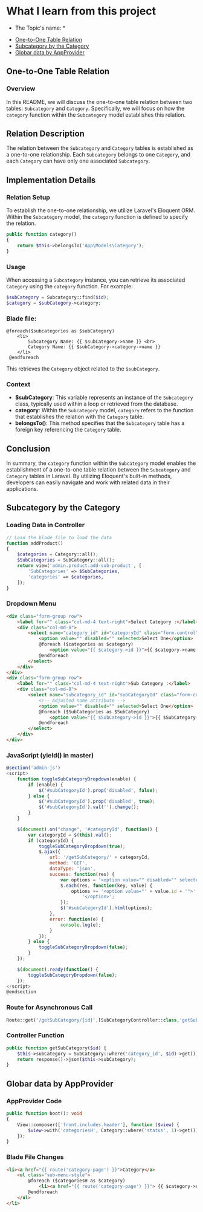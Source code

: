 # What I learn from this project

-   The Topic's name: \*

*   [One-to-One Table Relation ](#one-to-one-table-relation)
*   [Subcategory by the Category](#Subcategory-by-the-Category)
*   [Globar data by AppProvider](#Globar-data-by-AppProvider)

## One-to-One Table Relation

### Overview

In this README, we will discuss the one-to-one table relation between two tables: `Subcategory` and `Category`. Specifically, we will focus on how the `category` function within the `Subcategory` model establishes this relation.

## Relation Description

The relation between the `Subcategory` and `Category` tables is established as a one-to-one relationship. Each `Subcategory` belongs to one `Category`, and each `Category` can have only one associated `Subcategory`.

## Implementation Details

### Relation Setup

To establish the one-to-one relationship, we utilize Laravel's Eloquent ORM. Within the `Subcategory` model, the `category` function is defined to specify the relation.

```php
public function category()
{
    return $this->belongsTo('App\Models\Category');
}
```

### Usage

When accessing a `Subcategory` instance, you can retrieve its associated `Category` using the `category` function. For example:

```php
$subCategory = Subcategory::find($id);
$category = $subCategory->category;
```

### Blade file:

```
@foreach($subcategories as $subCategory)
    <li>
        Subcategory Name: {{ $subCategory->name }} <br>
        Category Name: {{ $subCategory->category->name }}
    </li>
 @endforeach
```

This retrieves the `Category` object related to the `$subCategory`.

### Context

-   **$subCategory**: This variable represents an instance of the `Subcategory` class, typically used within a loop or retrieved from the database.
-   **category**: Within the `Subcategory` model, `category` refers to the function that establishes the relation with the `Category` table.
-   **belongsTo()**: This method specifies that the `Subcategory` table has a foreign key referencing the `Category` table.

## Conclusion

In summary, the `category` function within the `Subcategory` model enables the establishment of a one-to-one table relation between the `Subcategory` and `Category` tables in Laravel. By utilizing Eloquent's built-in methods, developers can easily navigate and work with related data in their applications.






## Subcategory by the Category

### Loading Data in Controller
```php
// Load the blade file to load the data
function addProduct()
{
    $categories = Category::all();
    $SubCategories = SubCategory::all();
    return view('admin.product.add-sub-product', [
        'SubCategories' => $SubCategories,
        'categories' => $categories,
    ]);
}
```

### Dropdown Menu
```html
<div class="form-group row">
    <label for="" class="col-md-4 text-right">Select Category :</label>
    <div class="col-md-8">
        <select name="category_id" id="categoryId" class="form-control">
            <option value="" disabled="" selected>Select One</option>
            @foreach ($categories as $category)
                <option value="{{ $category->id }}">{{ $category->name }}</option>
            @endforeach
        </select>
    </div>
</div>
<div class="form-group row">
    <label for="" class="col-md-4 text-right">Sub Category :</label>
    <div class="col-md-8">
        <select name="subcategory_id" id="subCategoryId" class="form-control">
            <!-- Adjusted name attribute -->
            <option value="" disabled="" selected>Select One</option>
            @foreach ($SubCategories as $SubCategory)
                <option value="{{ $SubCategory->id }}">{{ $SubCategory->name }}</option>
            @endforeach
        </select>
    </div>
</div>
```

### JavaScript (yield() in master)
```javascript
@section('admin-js')
<script>
    function toggleSubCategoryDropdown(enable) {
        if (enable) {
            $('#subCategoryId').prop('disabled', false);
        } else {
            $('#subCategoryId').prop('disabled', true);
            $('#subCategoryId').val('').change();
        }
    }

    $(document).on("change", '#categoryId', function() {
        var categoryId = $(this).val();
        if (categoryId) {
            toggleSubCategoryDropdown(true);
            $.ajax({
                url: '/getSubCategory/' + categoryId,
                method: 'GET',
                dataType: 'json',
                success: function(res) {
                    var options = '<option value="" disabled="" selected>Select One</option>';
                    $.each(res, function(key, value) {
                        options += '<option value="' + value.id + '">' + value.name +
                            '</option>';
                    });
                    $('#subCategoryId').html(options);
                },
                error: function(e) {
                    console.log(e);
                }
            });
        } else {
            toggleSubCategoryDropdown(false);
        }
    });

    $(document).ready(function() {
        toggleSubCategoryDropdown(false);
    });
</script>
@endsection
```

### Route for Asynchronous Call
```php
Route::get('/getSubCategory/{id}',[SubCategoryController::class,'getSubCategory'])->name('getSubCategory');
```

### Controller Function
```php
public function getSubCategory($id) {
    $this->subCategory = SubCategory::where('category_id', $id)->get();
    return response()->json($this->subCategory);
}

```


## Globar data by AppProvider

### AppProvider Code

```php
public function boot(): void
{
    View::composer(['front.includes.header'], function ($view) {
        $view->with('categoriesH', Category::where('status', 1)->get());
    });
}
```

### Blade File Changes

```html
<li><a href="{{ route('category-page') }}">Category</a>
    <ul class="sub-menu-style">
        @foreach ($categoriesH as $category)
            <li><a href="{{ route('category-page') }}"> {{ $category->name }}</a></li>
        @endforeach
    </ul>
</li>

